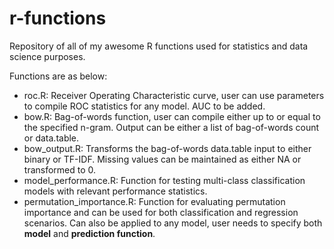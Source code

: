 # r-functions
Repository of all of my awesome R functions used for statistics and data science purposes.

Functions are as below:
* roc.R: Receiver Operating Characteristic curve, user can use parameters to compile ROC statistics for any model. AUC to be added.
* bow.R: Bag-of-words function, user can compile either up to or equal to the specified n-gram. Output can be either a list of bag-of-words count or data.table.
* bow_output.R: Transforms the bag-of-words data.table input to either binary or TF-IDF. Missing values can be maintained as either NA or transformed to 0.
* model_performance.R: Function for testing multi-class classification models with relevant performance statistics.
* permutation_importance.R: Function for evaluating permutation importance and can be used for both classification and regression scenarios. Can also be applied to any model, user needs to specify both __model__ and __prediction function__.
